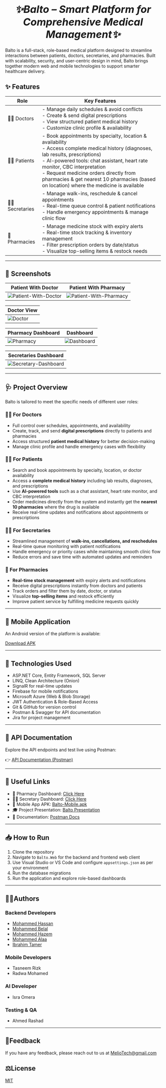 ### *<h1 align="center">✨Balto – Smart Platform for Comprehensive Medical Management✨</h1>*
Balto is a full-stack, role-based medical platform designed to streamline interactions between patients, doctors, secretaries, and pharmacies. Built with scalability, security, and user-centric design in mind, Balto brings together modern web and mobile technologies to support smarter healthcare delivery.

## ✨ Features

<div align="center">

| Role | Key Features |
|------|--------------|
| 👨‍⚕️ Doctors | - Manage daily schedules & avoid conflicts <br> - Create & send digital prescriptions <br> - View structured patient medical history <br> - Customize clinic profile & availability |
| 👨‍💼 Patients | - Book appointments by specialty, location & availability <br> - Access complete medical history (diagnoses, lab results, prescriptions) <br> - AI-powered tools: chat assistant, heart rate monitor, CBC interpretation <br> - Request medicine orders directly from pharmacies & get nearest 10 pharmacies (based on location) where the medicine is available |
| 👩‍💼 Secretaries | - Manage walk-ins, reschedule & cancel appointments <br> - Real-time queue control & patient notifications <br> - Handle emergency appointments & manage clinic flow |
| 💊 Pharmacies | - Manage medicine stock with expiry alerts <br> - Real-time stock tracking & inventory management <br> - Filter prescription orders by date/status <br> - Visualize top-selling items & restock needs |

</div>

***
## 📸 Screenshots

| Patient With Doctor | Patient With Pharmacy |
|-------------------|------------------|
| ![Patient-With-Doctor](assets/Patient_with_Doctor.png) | ![Patient-With-Pharmacy](assets/Patient_with_Pharmacy.png) |



| Doctor View |
|-------------------|
| ![Doctor](assets/Doctor.png) |



| Pharmacy Dashboard | Dashboard| 
|-------------------|-------------------|
| ![Pharmacy](assets/Pharmacy.png) | ![Dashboard](assets/Dashboard.png) |



|  Secretaries Dashboard| 
|-------------------|
| ![Secretary-Dashboard](assets/Secretary.png) |

***
## 🩺 Project Overview
Balto is tailored to meet the specific needs of different user roles:

### 👨‍⚕️ For Doctors
- Full control over schedules, appointments, and availability  
- Create, track, and send **digital prescriptions** directly to patients and pharmacies  
- Access structured **patient medical history** for better decision-making  
- Manage clinic profile and handle emergency cases with flexibility  

### 👨‍💼 For Patients
- Search and book appointments by specialty, location, or doctor availability  
- Access a **complete medical history** including lab results, diagnoses, and prescriptions  
- Use **AI-powered tools** such as a chat assistant, heart rate monitor, and CBC interpretation  
- Order medicines directly from the system and instantly get the **nearest 10 pharmacies** where the drug is available  
- Receive real-time updates and notifications about appointments or prescriptions  

### 👩‍💼 For Secretaries
- Streamlined management of **walk-ins, cancellations, and reschedules**  
- Real-time queue monitoring with patient notifications  
- Handle emergency or priority cases while maintaining smooth clinic flow  
- Reduce errors and save time with automated updates and reminders  

### 💊 For Pharmacies
- **Real-time stock management** with expiry alerts and notifications  
- Receive digital prescriptions instantly from doctors and patients  
- Track orders and filter them by date, doctor, or status  
- Visualize **top-selling items** and restock efficiently  
- Improve patient service by fulfilling medicine requests quickly  


***
## 📱 Mobile Application
An Android version of the platform is available:

[Download APK](./Balto-Mobile.apk)

***
## 🔧 Technologies Used

- ASP.NET Core, Entity Framework, SQL Server
- LINQ, Clean Architecture (Onion)
- SignalR for real-time updates
- Firebase for mobile notifications
- Microsoft Azure (Web & Blob Storage)
- JWT Authentication & Role-Based Access
- Git & GitHub for version control
- Postman & Swagger for API documentation
- Jira for project management

***
## 📄 API Documentation

Explore the API endpoints and test live using Postman:

👉 [API Documentation (Postman)](https://documenter.getpostman.com/view/40213053/2sAYX6pgzg)


***
## 🔗 Useful Links
- 💊 Pharmacy Dashboard: [Click Here](https://balto-pharmacy.azurewebsites.net/)
- 👨‍💻 Secretary Dashboard: [Click Here](https://balto-secretary.azurewebsites.net/)
- 📱 Mobile App APK: [Balto-Mobile.apk](./Balto-Mobile.apk)
- 🎓 Project Presentation: [Balto Presentation](https://www.canva.com/design/DAGwsacgbRI/pQ_-0zANTS17urQlTwy5ag/view?utm_content=DAGwsacgbRI&utm_campaign=designshare&utm_medium=link2&utm_source=uniquelinks&utlId=h630fd0260f)
- 📘 Documentation: [Postman Docs](https://documenter.getpostman.com/view/40213053/2sAYX6pgzg)


***
## 📥 How to Run

1. Clone the repository
2. Navigate to `Balto.Web` for the backend and frontend web client
3. Use Visual Studio or VS Code and configure `appsettings.json` as per your environment
4. Run the database migrations
5. Run the application and explore role-based dashboards

***

## 🧑‍💻Authors

### Backend Developers
- [Mohammed Hassan](https://www.linkedin.com/in/mohammed-bder/)
- [Mohammed Belal](https://www.linkedin.com/in/mohamed-belall/)
- [Mohammed Hazem](https://www.linkedin.com/in/mohamed-hazem-1bb4b1231/)
- [Mohammed Alaa](https://www.linkedin.com/in/mohamed-gad-eng/)
- [Ibrahim Tamer](https://www.linkedin.com/in/ibrahem-elkhatib/)

### Mobile Developers
- Tasneem Rizk
- Radwa Mohamed

### AI Developer
- Isra Omera

### Testing & QA
- Ahmed Rashad


***
## 📝Feedback

If you have any feedback, please reach out to us at MelioTech@gmail.com

## ⚖️License

[MIT](https://choosealicense.com/licenses/mit/)
